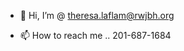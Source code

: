 - 👋 Hi, I’m @ theresa.laflam@rwjbh.org

- 📫 How to reach me .. 201-687-1684

<!---
tlaflam/tlaflam is a ✨ special ✨ repository because its `README.md` (this file) appears on your GitHub profile.
You can click the Preview link to take a look at your changes.
--->
